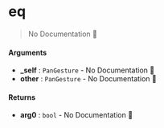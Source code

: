 # eq

> No Documentation 🚧

#### Arguments

- **\_self** : `PanGesture` \- No Documentation 🚧
- **other** : `PanGesture` \- No Documentation 🚧

#### Returns

- **arg0** : `bool` \- No Documentation 🚧